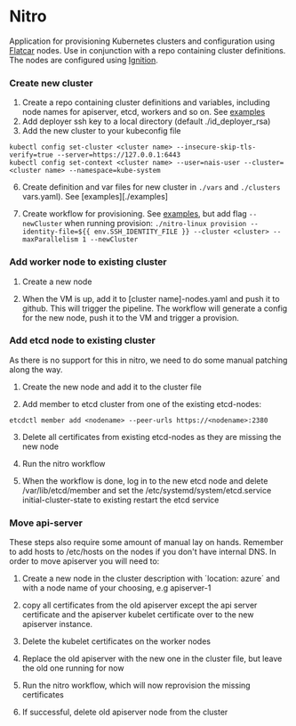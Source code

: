 # Nitro

Application for provisioning Kubernetes clusters and configuration using  [Flatcar](https://www.flatcar.org/) nodes.
Use in conjunction with a repo containing cluster definitions. The nodes are configured using [Ignition](https://www.flatcar.org/docs/latest/provisioning/ignition/).

### Create new cluster
1. Create a repo containing cluster definitions and variables, including node names for apiserver, etcd, workers and so on. See [examples](./examples)
2. Add deployer ssh key to a local directory (default ./id_deployer_rsa)
3. Add the new cluster to your kubeconfig file
```
kubectl config set-cluster <cluster name> --insecure-skip-tls-verify=true --server=https://127.0.0.1:6443
kubectl config set-context <cluster name> --user=nais-user --cluster=<cluster name> --namespace=kube-system
```
6. Create definition and var files for new cluster in `./vars` and `./clusters` vars.yaml). See [examples][./examples]

7. Create workflow for provisioning. See [examples](./examples/workflow.yaml), but add flag `--newCluster` when running provision:
   `./nitro-linux provision --identity-file=${{ env.SSH_IDENTITY_FILE }} --cluster <cluster> --maxParallelism 1 --newCluster`
   

### Add worker node to existing cluster
1. Create a new node

2. When the VM is up, add it to [cluster name]-nodes.yaml and push it to github.
This will trigger the pipeline. The workflow will generate a config for the new
node, push it to the VM and trigger a provision.

### Add etcd node to existing cluster

As there is no support for this in nitro, we need to do some manual patching
along the way.

1. Create the new node and add it to the cluster file

2. Add member to etcd cluster from one of the existing etcd-nodes:
```
etcdctl member add <nodename> --peer-urls https://<nodename>:2380
```

3. Delete all certificates from existing etcd-nodes as they are missing the new
   node

4. Run the nitro workflow

5. When the workflow is done, log in to the new etcd node and delete
   /var/lib/etcd/member and set the /etc/systemd/system/etcd.service
   initial-cluster-state to existing restart the etcd service

### Move api-server

These steps also require some amount of manual lay on hands.
Remember to add hosts to /etc/hosts on the nodes if you don't have internal DNS.
In order to move apiserver you will need to:

1. Create a new node in the cluster description with ´location: azure´ and with a
   node name of your choosing, e.g apiserver-1

2. copy all certificates from the old apiserver except the api server certificate and the
   apiserver kubelet certificate over to the new apiserver instance.

3. Delete the kubelet certificates on the worker nodes

4. Replace the old apiserver with the new one in the cluster file, but leave the old one running for now

5. Run the nitro workflow, which will now reprovision the missing certificates

6. If successful, delete old apiserver node from the cluster
